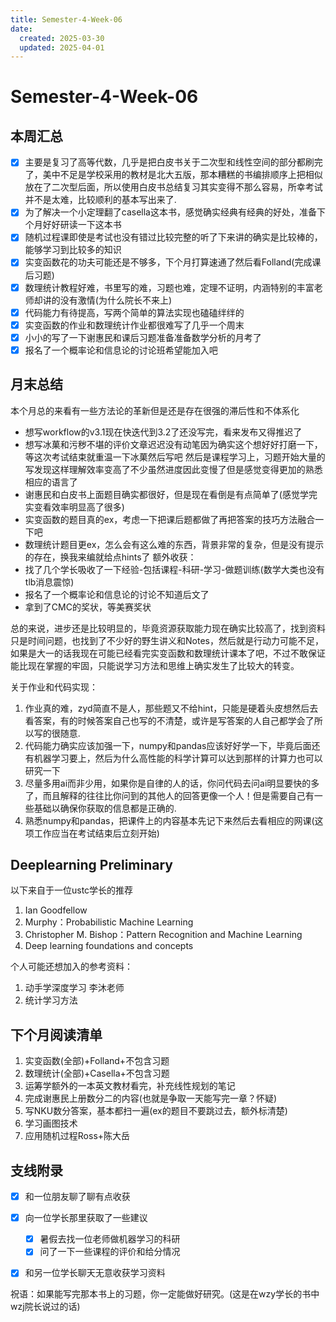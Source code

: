 ```yaml
---
title: Semester-4-Week-06
date: 
  created: 2025-03-30
  updated: 2025-04-01
---
```


# Semester-4-Week-06

## 本周汇总

- [x] 主要是复习了高等代数，几乎是把白皮书关于二次型和线性空间的部分都刷完了，美中不足是学校采用的教材是北大五版，那本糟糕的书编排顺序上把相似放在了二次型后面，所以使用白皮书总结复习其实变得不那么容易，所幸考试并不是太难，比较顺利的基本写出来了.
- [x] 为了解决一个小定理翻了casella这本书，感觉确实经典有经典的好处，准备下个月好好研读一下这本书
- [x] 随机过程课即使是考试也没有错过比较完整的听了下来讲的确实是比较棒的，能够学习到比较多的知识
- [x] 实变函数花的功夫可能还是不够多，下个月打算速通了然后看Folland(完成课后习题)
- [x] 数理统计教程好难，书里写的难，习题也难，定理不证明，内涵特别的丰富老师却讲的没有激情(为什么院长不来上)
- [x] 代码能力有待提高，写两个简单的算法实现也磕磕绊绊的
- [x] 实变函数的作业和数理统计作业都很难写了几乎一个周末
- [x] 小小的写了一下谢惠民和课后习题准备准备数学分析的月考了
- [x] 报名了一个概率论和信息论的讨论班希望能加入吧

## 月末总结

本个月总的来看有一些方法论的革新但是还是存在很强的滞后性和不体系化

+ 想写workflow的v3.1现在快迭代到3.2了还没写完，看来发布又得推迟了
+ 想写冰菓和污秽不堪的评价文章迟迟没有动笔因为确实这个想好好打磨一下，等这次考试结束就重温一下冰菓然后写吧
然后是课程学习上，习题开始大量的写发现这样理解效率变高了不少虽然进度因此变慢了但是感觉变得更加的熟悉相应的语言了
+ 谢惠民和白皮书上面题目确实都很好，但是现在看倒是有点简单了(感觉学完实变看效率明显高了很多)
+ 实变函数的题目真的ex，考虑一下把课后题都做了再把答案的技巧方法融合一下吧
+ 数理统计题目更ex，怎么会有这么难的东西，背景非常的复杂，但是没有提示的存在，换我来编就给点hints了
额外收获：
+ 找了几个学长吸收了一下经验-包括课程-科研-学习-做题训练(数学大类也没有tlb消息震惊)
+ 报名了一个概率论和信息论的讨论不知道后文了
+ 拿到了CMC的奖状，等美赛奖状

总的来说，进步还是比较明显的，毕竟资源获取能力现在确实比较高了，找到资料只是时间问题，也找到了不少好的野生讲义和Notes，然后就是行动力可能不足，如果是大一的话我现在可能已经看完实变函数和数理统计课本了吧，不过不敢保证能比现在掌握的牢固，只能说学习方法和思维上确实发生了比较大的转变。

关于作业和代码实现：
1. 作业真的难，zyd简直不是人，那些题又不给hint，只能是硬着头皮想然后去看答案，有的时候答案自己也写的不清楚，或许是写答案的人自己都学会了所以写的很随意.
2. 代码能力确实应该加强一下，numpy和pandas应该好好学一下，毕竟后面还有机器学习要上，然后为什么高性能的科学计算可以达到那样的计算力也可以研究一下
3. 尽量多用ai而非少用，如果你是自律的人的话，你问代码去问ai明显要快的多了，而且解释的往往比你问到的其他人的回答更像一个人！但是需要自己有一些基础以确保你获取的信息都是正确的.
4. 熟悉numpy和pandas，把课件上的内容基本先记下来然后去看相应的网课(这项工作应当在考试结束后立刻开始)

## Deeplearning Preliminary

以下来自于一位ustc学长的推荐
1. Ian Goodfellow
2. Murphy：Probabilistic Machine Learning
3. Christopher M. Bishop：Pattern Recognition and Machine Learning
4. Deep learning foundations and concepts

个人可能还想加入的参考资料：
1. 动手学深度学习 李沐老师
2. 统计学习方法

## 下个月阅读清单
1. 实变函数(全部)+Folland+不包含习题
2. 数理统计(全部)+Casella+不包含习题
3. 运筹学额外的一本英文教材看完，补充线性规划的笔记
4. 完成谢惠民上册数分二的内容(也就是争取一天能写完一章？怀疑)
5. 写NKU数分答案，基本都扫一遍(ex的题目不要跳过去，额外标清楚)
6. 学习画图技术
7. 应用随机过程Ross+陈大岳

## 支线附录

- [x] 和一位朋友聊了聊有点收获
- [x] 向一位学长那里获取了一些建议
    - [x] 暑假去找一位老师做机器学习的科研
    - [x] 问了一下一些课程的评价和给分情况
- [x] 和另一位学长聊天无意收获学习资料



祝语：如果能写完那本书上的习题，你一定能做好研究。(这是在wzy学长的书中wzj院长说过的话)







